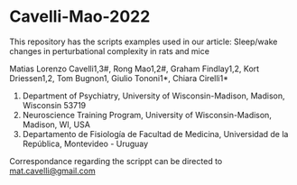 # Cavelli-Mao-2022
This repository has the scripts examples used in our article:
Sleep/wake changes in perturbational complexity in rats and mice

Matias Lorenzo Cavelli1,3#, Rong Mao1,2#, Graham Findlay1,2, Kort Driessen1,2, Tom Bugnon1, Giulio Tononi1*, Chiara Cirelli1*
1.	Department of Psychiatry, University of Wisconsin-Madison, Madison, Wisconsin 53719
2.	Neuroscience Training Program, University of Wisconsin-Madison, Madison, WI, USA
3.	Departamento de Fisiología de Facultad de Medicina, Universidad de la República, Montevideo - Uruguay


Correspondance regarding the scrippt can be directed to mat.cavelli@gmail.com
